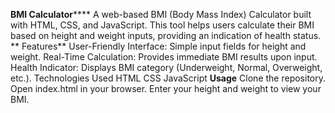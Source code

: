 **BMI Calculator******
A web-based BMI (Body Mass Index) Calculator built with HTML, CSS, and JavaScript. This tool helps users calculate their BMI based on height and weight inputs, providing an indication of health status.
**
Features**
User-Friendly Interface: Simple input fields for height and weight.
Real-Time Calculation: Provides immediate BMI results upon input.
Health Indicator: Displays BMI category (Underweight, Normal, Overweight, etc.).
Technologies Used
HTML
CSS
JavaScript
**Usage**
Clone the repository.
Open index.html in your browser.
Enter your height and weight to view your BMI.

